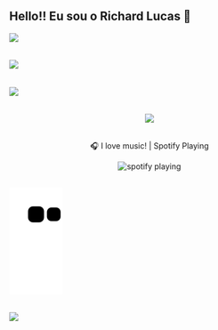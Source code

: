 ## Hello!! Eu sou o Richard Lucas  👋



![](https://github-readme-stats.vercel.app/api?username=richard170&theme=dark&hide_border=false&include_all_commits=true&count_private=true)<br/>
##
![](https://github-readme-streak-stats.herokuapp.com/?user=richard170&theme=dark&hide_border=false)<br/>
##
![](https://github-readme-stats.vercel.app/api/top-langs/?username=richard170&theme=dark&hide_border=false&include_all_commits=true&count_private=true&layout=compact)
##

<div align="center">   
   <a href="https://skillicons.dev">
    <img src="https://skillicons.dev/icons?i=git,github,nodejs,java,react,nextjs,js,ts,css,html,prisma,mysql,postgres" />
   </a>
</div>

##
<div align="center">
   <p>🎧 I love music! | Spotify Playing</p>
   <img src="https://spotify-now-playing-kappa.vercel.app/api/spotify-playing" alt="spotify playing" width="350" />
</div>

##
![Snake animation](https://github.com/richard170/richard170/blob/output/github-contribution-grid-snake.svg)

##

[![](https://visitcount.itsvg.in/api?id=richard170&icon=0&color=0)](https://visitcount.itsvg.in)
